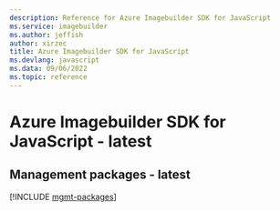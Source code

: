 ```yaml
---
description: Reference for Azure Imagebuilder SDK for JavaScript
ms.service: imagebuilder
ms.author: jeffish
author: xirzec
title: Azure Imagebuilder SDK for JavaScript
ms.devlang: javascript
ms.data: 09/06/2022
ms.topic: reference
---
```

# Azure Imagebuilder SDK for JavaScript - latest

## Management packages - latest
[!INCLUDE [mgmt-packages](imagebuilder-mgmt-index.md)]